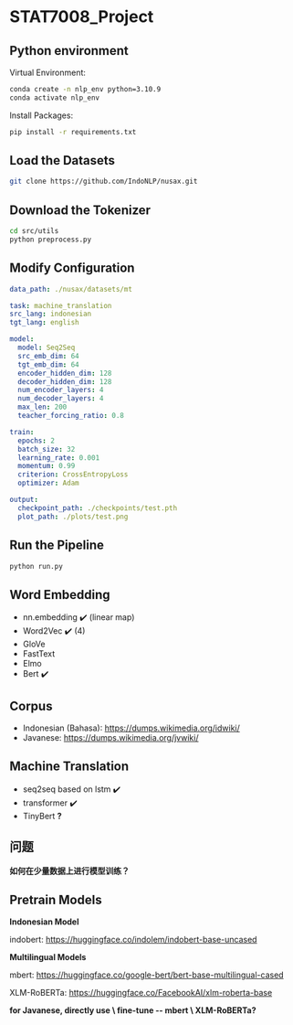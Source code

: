 # STAT7008_Project

## Python environment

Virtual Environment:

```bash
conda create -n nlp_env python=3.10.9
conda activate nlp_env
```

Install Packages:

```bash
pip install -r requirements.txt
```

## Load the Datasets

```bash
git clone https://github.com/IndoNLP/nusax.git
```

## Download the Tokenizer

```bash
cd src/utils
python preprocess.py
```

## Modify Configuration

```yaml
data_path: ./nusax/datasets/mt

task: machine_translation
src_lang: indonesian
tgt_lang: english

model:  
  model: Seq2Seq
  src_emb_dim: 64
  tgt_emb_dim: 64
  encoder_hidden_dim: 128
  decoder_hidden_dim: 128
  num_encoder_layers: 4
  num_decoder_layers: 4
  max_len: 200
  teacher_forcing_ratio: 0.8

train:
  epochs: 2
  batch_size: 32
  learning_rate: 0.001
  momentum: 0.99
  criterion: CrossEntropyLoss
  optimizer: Adam

output:
  checkpoint_path: ./checkpoints/test.pth
  plot_path: ./plots/test.png
```

## Run the Pipeline

```bash
python run.py
```

## Word Embedding

- nn.embedding ✔️ (linear map)
- Word2Vec ✔️ (4)
- GloVe
- FastText
- Elmo
- Bert ✔️

## Corpus

- Indonesian (Bahasa): https://dumps.wikimedia.org/idwiki/
- Javanese: https://dumps.wikimedia.org/jvwiki/

## Machine Translation
- seq2seq based on lstm ✔️
- transformer ✔️
- TinyBert **?**

## 问题

**如何在少量数据上进行模型训练？**

## Pretrain Models

**Indonesian Model**

indobert: https://huggingface.co/indolem/indobert-base-uncased

**Multilingual Models**

mbert: https://huggingface.co/google-bert/bert-base-multilingual-cased

XLM-RoBERTa: https://huggingface.co/FacebookAI/xlm-roberta-base

**for Javanese, directly use \ fine-tune -- mbert \ XLM-RoBERTa?**